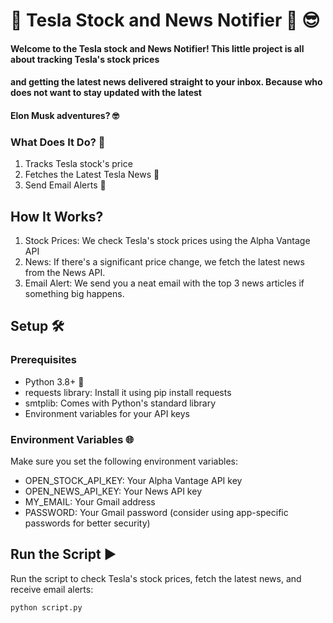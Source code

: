 # 🚀 Tesla Stock and News Notifier 📰 😎

#### Welcome to the Tesla stock and News Notifier! This little project is all about tracking Tesla's stock prices 
#### and getting the latest news delivered straight to your inbox. Because who does not want to stay updated with the latest
#### Elon Musk adventures? 🤓

### What Does It Do? 🤔

1. Tracks Tesla stock's price
2. Fetches the Latest Tesla News 📰
3. Send Email Alerts 📨

## How It Works? 
1. Stock Prices: We check Tesla's stock prices using the Alpha Vantage API
2. News: If there's a significant price change, we fetch the latest news from the News API.
3. Email Alert: We send you a neat email with the top 3 news articles if something big happens.

## Setup 🛠️
### Prerequisites
* Python 3.8+ 🐍
* requests library: Install it using pip install requests
* smtplib: Comes with Python's standard library
* Environment variables for your API keys

### Environment Variables 🌐
Make sure you set the following environment variables:

* OPEN_STOCK_API_KEY: Your Alpha Vantage API key
* OPEN_NEWS_API_KEY: Your News API key
* MY_EMAIL: Your Gmail address
* PASSWORD: Your Gmail password (consider using app-specific passwords for better security)

## Run the Script ▶️
Run the script to check Tesla's stock prices, fetch the latest news, and receive email alerts:

`python script.py`
